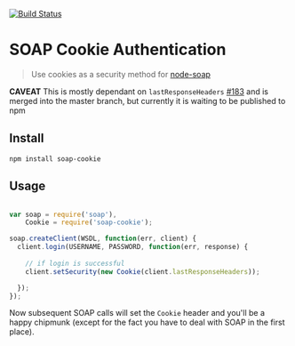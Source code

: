 [![Build Status](https://travis-ci.org/shanestillwell/soap-cookie.png?branch=master)](https://travis-ci.org/shanestillwell/soap-cookie)

# SOAP Cookie Authentication

> Use cookies as a security method for [node-soap](https://github.com/milewise/node-soap)


**CAVEAT** This is mostly dependant on `lastResponseHeaders` [#183](https://github.com/milewise/node-soap/pull/183) and is merged into the master branch, but currently it is waiting to be published to npm

## Install

`npm install soap-cookie`

## Usage

```javascript

var soap = require('soap'),
    Cookie = require('soap-cookie');

soap.createClient(WSDL, function(err, client) {
  client.login(USERNAME, PASSWORD, function(err, response) {
    
    // if login is successful
    client.setSecurity(new Cookie(client.lastResponseHeaders));

  });
});
```

Now subsequent SOAP calls will set the `Cookie` header and you'll be a happy chipmunk (except for the fact you have to deal with SOAP in the first place).
